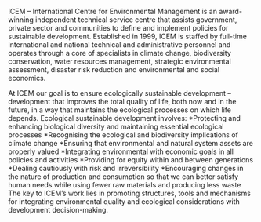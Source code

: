 ICEM – International Centre for Environmental Management is an award-winning independent technical service centre that assists government, private sector and communities to define and implement policies for sustainable development. Established in 1999, ICEM is staffed by full-time international and national technical and administrative personnel and operates through a core of specialists in climate change, biodiversity conservation, water resources management, strategic environmental assessment, disaster risk reduction and environmental and social economics.

At ICEM our goal is to ensure ecologically sustainable development – development that improves the total quality of life, both now and in the future, in a way that maintains the ecological processes on which life depends. Ecological sustainable development involves:
    *Protecting and enhancing biological diversity and maintaining essential ecological processes
    *Recognising the ecological and biodiversity implications of climate change
    *Ensuring that environmental and natural system assets are properly valued
    *Integrating environmental with economic goals in all policies and activities
    *Providing for equity within and between generations
    *Dealing cautiously with risk and irreversibility
    *Encouraging changes in the nature of production and consumption so that we can better satisfy human needs while using fewer raw materials and producing less waste
The key to ICEM’s work lies in promoting structures, tools and mechanisms for integrating environmental quality and ecological considerations with development decision-making.
